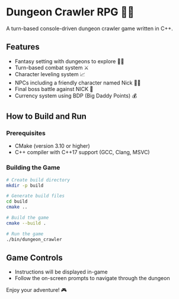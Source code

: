 # Dungeon Crawler RPG 🏰🐉

A turn-based console-driven dungeon crawler game written in C++.

## Features
- Fantasy setting with dungeons to explore 🧙‍♂️
- Turn-based combat system ⚔️
- Character leveling system 📈
- NPCs including a friendly character named Nick 👨‍🦰
- Final boss battle against NICK 👹
- Currency system using BDP (Big Daddy Points) 💰

## How to Build and Run

### Prerequisites
- CMake (version 3.10 or higher)
- C++ compiler with C++17 support (GCC, Clang, MSVC)

### Building the Game
```bash
# Create build directory
mkdir -p build

# Generate build files
cd build
cmake ..

# Build the game
cmake --build .

# Run the game
./bin/dungeon_crawler
```

## Game Controls
- Instructions will be displayed in-game
- Follow the on-screen prompts to navigate through the dungeon

Enjoy your adventure! 🎮 